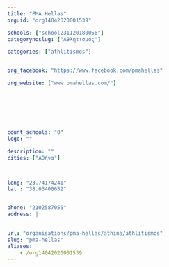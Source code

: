```yaml
---
title: "PMA Hellas"
orguid: "org14042020001539"

schools: ["school231120180056"]
categorynoslug: ["Αθλητισμός"]

categories: ["athlitismos"]


org_facebook: "https://www.facebook.com/pmahellas"

org_website: ["www.pmahellas.com/"]







count_schools: "0"
logo: ""

description: ""
cities: ["Αθήνα"]



long: "23.74174241"
lat : "38.03400652"


phone: "2102587055"
address: |
    

url: "organisations/pma-hellas/athina/athlitismos"
slug: "pma-hellas"
aliases:
    - /org14042020001539
---
```



